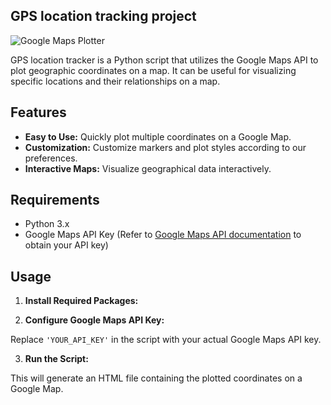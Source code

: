 ## GPS location tracking project

![Google Maps Plotter](link-to-your-project-image)

GPS location tracker is a Python script that utilizes the Google Maps API to plot geographic coordinates on a map. It can be useful for visualizing specific locations and their relationships on a map.

## Features

- **Easy to Use:** Quickly plot multiple coordinates on a Google Map.
- **Customization:** Customize markers and plot styles according to our preferences.
- **Interactive Maps:** Visualize geographical data interactively.

## Requirements

- Python 3.x
- Google Maps API Key (Refer to [Google Maps API documentation](https://developers.google.com/maps/gmp-get-started) to obtain your API key)

## Usage

1. **Install Required Packages:**


2. **Configure Google Maps API Key:**

Replace `'YOUR_API_KEY'` in the script with your actual Google Maps API key.

3. **Run the Script:**

This will generate an HTML file containing the plotted coordinates on a Google Map.
